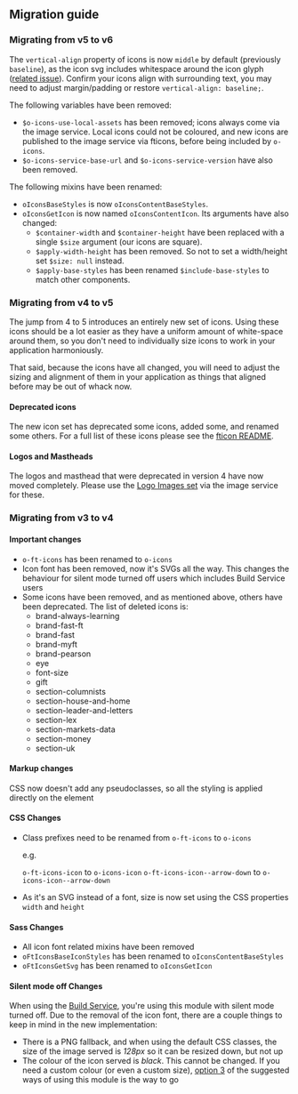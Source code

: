 ## Migration guide

### Migrating from v5 to v6

The `vertical-align` property of icons is now `middle` by default (previously `baseline`), as the icon svg includes whitespace around the icon glyph ([related issue](https://github.com/Financial-Times/o-icons/issues/58)). Confirm your icons align with surrounding text, you may need to adjust margin/padding or restore `vertical-align: baseline;`.

The following variables have been removed:
- `$o-icons-use-local-assets` has been removed; icons always come via the image service. Local icons could not be coloured, and new icons are published to the image service via fticons, before being included by `o-icons`.
- `$o-icons-service-base-url` and `$o-icons-service-version` have also been removed.

The following mixins have been renamed:
- `oIconsBaseStyles` is now `oIconsContentBaseStyles`.
- `oIconsGetIcon` is now named `oIconsContentIcon`. Its arguments have also changed:
	- `$container-width` and `$container-height` have been replaced with a single `$size` argument (our icons are square).
	- `$apply-width-height` has been removed. So not to set a width/height set `$size: null` instead.
	- `$apply-base-styles` has been renamed `$include-base-styles` to match other components.

### Migrating from v4 to v5

The jump from 4 to 5 introduces an entirely new set of icons. Using these icons should be a lot easier as they have a uniform amount of white-space around them, so you don't need to individually size icons to work in your application harmoniously.

That said, because the icons have all changed, you will need to adjust the sizing and alignment of them in your application as things that aligned before may be out of whack now.


#### Deprecated icons
The new icon set has deprecated some icons, added some, and renamed some others. For a full list of these icons please see the [fticon README](http://github.com/financial-times/fticon).

#### Logos and Mastheads
The logos and masthead that were deprecated in version 4 have now moved completely. Please use the [Logo Images set](http://github.com/financial-times/logo-images) via the image service for these.

### Migrating from v3 to v4

#### Important changes

* `o-ft-icons` has been renamed to `o-icons`
* Icon font has been removed, now it's SVGs all the way. This changes the behaviour for silent mode turned off users which includes Build Service users
* Some icons have been removed, and as mentioned above, others have been deprecated. The list of deleted icons is:
	- brand-always-learning
	- brand-fast-ft
	- brand-fast
	- brand-myft
	- brand-pearson
	- eye
	- font-size
	- gift
	- section-columnists
	- section-house-and-home
	- section-leader-and-letters
	- section-lex
	- section-markets-data
	- section-money
	- section-uk

#### Markup changes

CSS now doesn't add any pseudoclasses, so all the styling is applied directly on the element

#### CSS Changes

* Class prefixes need to be renamed from `o-ft-icons` to `o-icons`

	e.g.

	`o-ft-icons-icon` to `o-icons-icon`
	`o-ft-icons-icon--arrow-down` to `o-icons-icon--arrow-down`

* As it's an SVG instead of a font, size is now set using the CSS properties `width` and `height`

#### Sass Changes

* All icon font related mixins have been removed
* `oFtIconsBaseIconStyles` has been renamed to `oIconsContentBaseStyles`
* `oFtIconsGetSvg` has been renamed to `oIconsGetIcon`

#### Silent mode off Changes

When using the [Build Service](https://origami-build.ft.com), you're using this module with silent mode turned off. Due to the removal of the icon font, there are a couple things to keep in mind in the new implementation:

* There is a PNG fallback, and when using the default CSS classes, the size of the image served is _128px_ so it can be resized down, but not up
* The colour of the icon served is _black_. This cannot be changed. If you need a custom colour (or even a custom size), [option 3](#3-manually-using-the-responsive-image-service) of the suggested ways of using this module is the way to go

